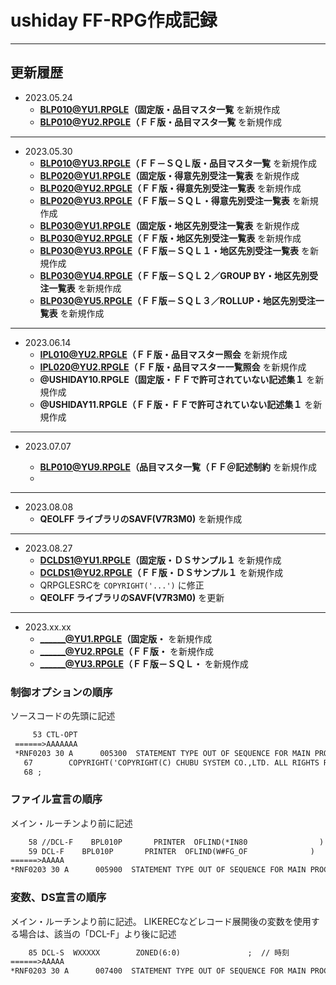 # ushiday FF-RPG作成記録

---
## 更新履歴

- 2023.05.24  
  + **BLP010@YU1.RPGLE（固定版・品目マスタ一覧** を新規作成  
  + **BLP010@YU2.RPGLE（ＦＦ版・品目マスタ一覧** を新規作成  

---

- 2023.05.30
  + **BLP010@YU3.RPGLE（ＦＦ－ＳＱＬ版・品目マスタ一覧** を新規作成  
  + **BLP020@YU1.RPGLE（固定版・得意先別受注一覧表** を新規作成  
  + **BLP020@YU2.RPGLE（ＦＦ版・得意先別受注一覧表** を新規作成  
  + **BLP020@YU3.RPGLE（ＦＦ版－ＳＱＬ・得意先別受注一覧表** を新規作成  
  + **BLP030@YU1.RPGLE（固定版・地区先別受注一覧表** を新規作成  
  + **BLP030@YU2.RPGLE（ＦＦ版・地区先別受注一覧表** を新規作成  
  + **BLP030@YU3.RPGLE（ＦＦ版－ＳＱＬ１・地区先別受注一覧表** を新規作成  
  + **BLP030@YU4.RPGLE（ＦＦ版－ＳＱＬ２／GROUP BY・地区先別受注一覧表** を新規作成  
  + **BLP030@YU5.RPGLE（ＦＦ版－ＳＱＬ３／ROLLUP・地区先別受注一覧表** を新規作成  

---

- 2023.06.14
  + **IPL010@YU2.RPGLE（ＦＦ版・品目マスター照会** を新規作成  
  + **IPL020@YU2.RPGLE（ＦＦ版・品目マスター一覧照会** を新規作成  
  + **@USHIDAY10.RPGLE（固定版・ＦＦで許可されていない記述集１** を新規作成  
  + **@USHIDAY11.RPGLE（ＦＦ版・ＦＦで許可されていない記述集１** を新規作成  

---

- 2023.07.07

  + **BLP010@YU9.RPGLE（品目マスタ一覧（ＦＦ＠記述制約** を新規作成  
  + 

---

- 2023.08.08
  + **QEOLFF ライブラリのSAVF(V7R3M0)** を新規作成  

---

- 2023.08.27
  + **DCLDS1@YU1.RPGLE（固定版・ＤＳサンプル１** を新規作成  
  + **DCLDS1@YU2.RPGLE（ＦＦ版・ＤＳサンプル１** を新規作成  
  + QRPGLESRCを `COPYRIGHT('...')` に修正
  + **QEOLFF ライブラリのSAVF(V7R3M0)** を更新

---
- 2023.xx.xx
  + **______@YU1.RPGLE（固定版・** を新規作成  
  + **______@YU2.RPGLE（ＦＦ版・** を新規作成  
  + **______@YU3.RPGLE（ＦＦ版－ＳＱＬ・** を新規作成  


### 制御オプションの順序

ソースコードの先頭に記述

```txt
     53 CTL-OPT
 ======>AAAAAAA
 *RNF0203 30 A      005300  STATEMENT TYPE OUT OF SEQUENCE FOR MAIN PROCEDURE.
   67        COPYRIGHT('COPYRIGHT(C) CHUBU SYSTEM CO.,LTD. ALL RIGHTS RESERVED')
   68 ;
```

### ファイル宣言の順序

メイン・ルーチンより前に記述

```txt
    58 //DCL-F    BPL010P       PRINTER  OFLIND(*IN80                )                ;
    59 DCL-F    BPL010P       PRINTER  OFLIND(W#FG_OF              )                ;
======>AAAAA
*RNF0203 30 A      005900  STATEMENT TYPE OUT OF SEQUENCE FOR MAIN PROCEDURE.
```

### 変数、DS宣言の順序

メイン・ルーチンより前に記述。
LIKERECなどレコード展開後の変数を使用する場合は、該当の「DCL-F」より後に記述

```txt
    85 DCL-S  WXXXXX        ZONED(6:0)               ;  // 時刻
======>AAAAA
*RNF0203 30 A      007400  STATEMENT TYPE OUT OF SEQUENCE FOR MAIN PROCEDURE.
```
